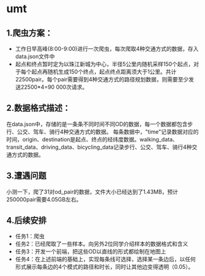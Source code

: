 # umt
## 1.爬虫方案：
   -  工作日早高峰(8:00-9:00)进行一次爬虫，每次爬取4种交通方式的数据，存入data.json文件中
   -  起点和终点暂时定为以珠江新城为中心，半径5公里内随机采样150个起点，对于每个起点再随机生成150个终点，起点终点距离须大于1公里。共计22500pair。每个pair需要得到4种交通方式的路径规划数据，则需要至少发送22500*4=90 000次请求。
## 2.数据格式描述：
  在data.json中，存储的是一条条不同时间不同OD的数据，每一个数据都包含步行、公交、驾车、骑行4种交通方式的数据。
  每条数据中，"time"记录数据对应的时间，origin、destination是起点、终点的经纬度数据。walking_data、transit_data、driving_data、bicycling_data记录步行、公交、驾车、骑行4种交通方式的数据。
## 3.遭遇问题
   小测一下，爬了31对od_pair的数据，文件大小已经达到了1.43MB，预计250000pair需要4.05GB左右。
## 4.后续安排
- 任务1：爬虫
- 任务2：已经爬取了一些样本。向另外2位同学介绍样本的数据格式和含义
- 任务3：开发一个前端，把这些OD以直线的形式都绘制在地图上
- 任务4：在上述前端的基础上，实现每条线可选择，选择某一条边后，以任何形式展示每条边的4个模式的路径和时长，同时让其他边变得透明（0.05）。
